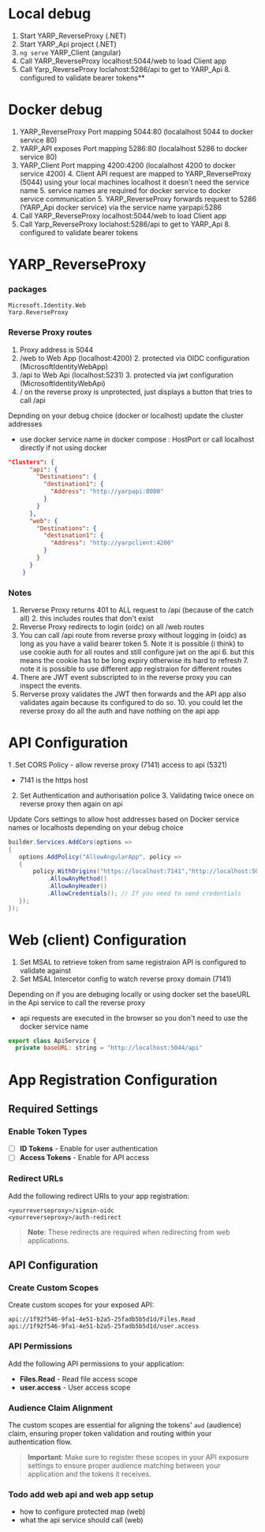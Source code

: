 # Local debug
1. Start YARP_ReverseProxy (.NET)
2. Start YARP_Api project (.NET)
3. ```ng serve``` YARP_Client (angular)
4. Call YARP_ReverseProxy localhost:5044/web to load Client app
7. Call Yarp_ReverseProxy loclahost:5286/api to get to YARP_Api
   8. configured to validate bearer tokens**

# Docker debug
1. YARP_ReverseProxy Port mapping 5044:80 (localalhost 5044 to docker service 80)
2. YARP_API exposes Port mapping 5286:80 (localalhost 5286 to docker service 80)
3. YARP_Client Port mapping 4200:4200 (localalhost 4200 to docker service 4200)
   4. Client API request are mapped to YARP_ReverseProxy (5044) using your local machines localhost it doesn't need the service name
      5. service names are required for docker service to docker service communication
   5. YARP_ReverseProxy forwards request to 5286 (YARP_Api docker service) via the service name yarpapi:5286
6. Call YARP_ReverseProxy localhost:5044/web to load Client app
7. Call Yarp_ReverseProxy loclahost:5286/api to get to YARP_Api
   8. configured to validate bearer tokens


# YARP_ReverseProxy
### packages
```
Microsoft.Identity.Web
Yarp.ReverseProxy
```
### Reverse Proxy routes
1. Proxy address is 5044
1. /web to Web App (localhost:4200)
    2. protected via OIDC configuration (MicrosoftIdentityWebApp)
2. /api to Web Api (localhost:5231)
    3. protected via jwt configuration (MicrosoftIdentityWebApi)
4. / on the reverse proxy is unprotected, just displays a button that tries to call /api

Depnding on your debug choice (docker or localhost) update the cluster addresses
* use docker service name in docker compose : HostPort or call localhost directly if not using docker
```json
"Clusters": {
      "api": {
        "Destinations": {
          "destination1": {
            "Address": "http://yarpapi:8080"
          }
        }
      },
      "web": {
        "Destinations": {
          "destination1": {
            "Address": "http://yarpclient:4200"
          }
        }
      }
    }
```

### Notes
1. Rerverse Proxy returns 401 to ALL request to /api (because of the catch all)
    2. this includes routes that don't exist
3. Reverse Proxy redirects to login (oidc) on all /web routes
4. You can call /api route from reverse proxy without logging in (oidc) as long as you have a valid bearer token
    5. Note it is possible (i think) to use cookie auth for all routes and still configure jwt on the api
        6. but this means the cookie has to be long expiry otherwise its hard to refresh
    7. note it is possible to use different app registraion for different routes
8. There are JWT event subscripted to in the reverse proxy you can inspect the events.
9. Rerverse proxy validates the JWT then forwards and the API app also validates again because its configured to do so.
    10. you could let the reverse proxy do all the auth and have nothing on the api app

# API Configuration
1 .Set CORS Policy - allow reverse proxy (7141) access to api (5321)
  - 7141 is the https host 
2. Set Authentication and authorisation police
   3. Validating twice onece on reverse proxy then again on api

Update Cors settings to allow host addresses based on Docker service names or localhosts depending on your debug choice
```csharp
builder.Services.AddCors(options =>
{
   options.AddPolicy("AllowAngularApp", policy =>
   {
       policy.WithOrigins("https://localhost:7141","http://localhost:5044") // Your Angular app URL
           .AllowAnyMethod()
           .AllowAnyHeader()
           .AllowCredentials(); // If you need to send credentials
   });
});
```

# Web (client) Configuration
1. Set MSAL to retrieve token from same registraion API is configured to validate against
2. Set MSAL Intercetor config to watch reverse proxy domain (7141)

Depending on if you are debuging locally or using docker set the baseURL in the Api service to call the reverse proxy
* api requests are executed in the browser so you don't need to use the docker service name
```js
export class ApiService {
  private baseURL: string = "http://localhost:5044/api"
```


# App Registration Configuration
## Required Settings
### Enable Token Types
- [ ] **ID Tokens** - Enable for user authentication
- [ ] **Access Tokens** - Enable for API access
### Redirect URLs
Add the following redirect URIs to your app registration:
```
<yourreverseproxy>/signin-oidc
<yourreverseproxy>/auth-redirect
```

> **Note**: These redirects are required when redirecting from web applications.

## API Configuration
### Create Custom Scopes
Create custom scopes for your exposed API:
```
api://1f92f546-9fa1-4e51-b2a5-25fadb5b5d1d/Files.Read
api://1f92f546-9fa1-4e51-b2a5-25fadb5b5d1d/user.access
```
### API Permissions
Add the following API permissions to your application:

- **Files.Read** - Read file access scope
- **user.access** - User access scope

### Audience Claim Alignment
The custom scopes are essential for aligning the tokens' `aud` (audience) claim, ensuring proper token validation and routing within your authentication flow.

> **Important**: Make sure to register these scopes in your API exposure settings to ensure proper audience matching between your application and the tokens it receives.

### Todo add web api and web app setup
* how to configure protected map (web)
* what the api service should call (web)